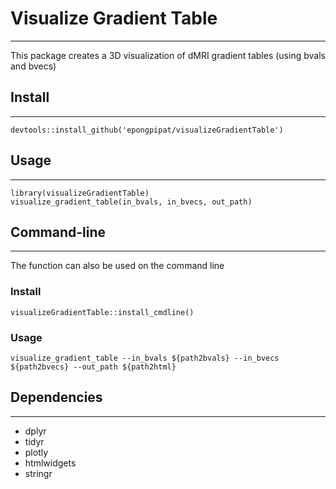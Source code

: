 # Visualize Gradient Table

---

This package creates a 3D visualization of dMRI gradient tables (using bvals and bvecs)

## Install

---

```{r}
devtools::install_github('epongpipat/visualizeGradientTable')
```

## Usage

---

```{r}
library(visualizeGradientTable)
visualize_gradient_table(in_bvals, in_bvecs, out_path)
```

<object type="text/html" data="/Volumes/shared/software/scripts/eep170030/GitHub/visualizeGradientTable/example.html" width="100%" height="400px"></object>

## Command-line

---

The function can also be used on the command line

### Install

```{r}
visualizeGradientTable::install_cmdline()
```

### Usage

```{bash}
visualize_gradient_table --in_bvals ${path2bvals} --in_bvecs ${path2bvecs} --out_path ${path2html}
```

## Dependencies

---

- dplyr
- tidyr
- plotly
- htmlwidgets
- stringr
